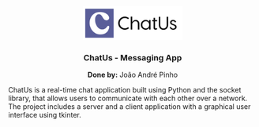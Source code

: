 <p align="center">
  <img src="static/img/Big_ChatUs_Logo.png?raw=true" alt="Alpine Weather logo" width="40%">
</p>

<h3 align="center">ChatUs - Messaging App</h3>

<p align="center"><b>Done by:</b> João André Pinho</p>


ChatUs is a real-time chat application built using Python and the socket library, that allows users to communicate with each other over a network. The project includes a server and a client application with a graphical user interface using tkinter.
